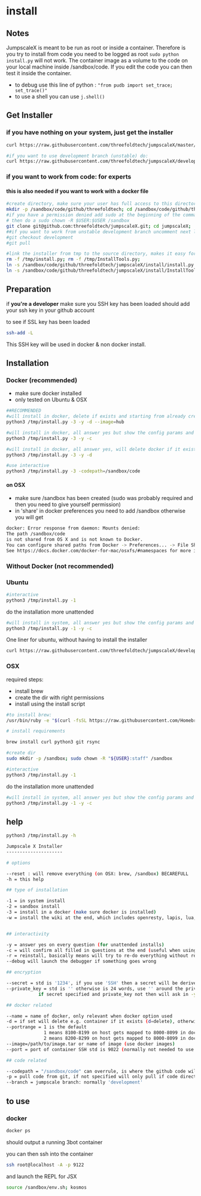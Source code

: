
# install

## Notes

JumpscaleX is meant to be run as root or inside a container. Therefore is you try to install from code you need to be logged as root ```sudo python install.py``` will not work.
The container image as a volume to the code on your local machine inside /sandbox/code. If you edit the code you can then test it inside the container.
* to debug use this line of python : ```"from pudb import set_trace; set_trace()"``` 
* to use a shell you can use ```j.shell()```


## Get Installer

### if you have nothing on your system, just get the installer

```bash
curl https://raw.githubusercontent.com/threefoldtech/jumpscaleX/master/install/install.py?$RANDOM > /tmp/install.py

#if you want to use development branch (unstable) do:
curl https://raw.githubusercontent.com/threefoldtech/jumpscaleX/development/install/install.py?$RANDOM > /tmp/install.py
```

### if you want to work from code: for experts
#### this is also needed if you want to work with a docker file

```bash
#create directory, make sure your user has full access to this director (can be a manual step)
mkdir -p /sandbox/code/github/threefoldtech; cd /sandbox/code/github/threefoldtech;
#if you have a permission denied add sudo at the beginning of the command
# then do a sudo chown -R $USER:$USER /sandbox
git clone git@github.com:threefoldtech/jumpscaleX.git; cd jumpscaleX;
##if you want to work from unstable development branch uncomment next line
#git checkout development
#git pull

#link the installer from tmp to the source directory, makes it easy for the rest of this tutorial
rm -f /tmp/install.py; rm -f /tmp/InstallTools.py;
ln -s /sandbox/code/github/threefoldtech/jumpscaleX/install/install.py /tmp/install.py;
ln -s /sandbox/code/github/threefoldtech/jumpscaleX/install/InstallTools.py /tmp/InstallTools.py
```

## Preparation

if **you're a developer** make sure you SSH key has been loaded
should add your ssh key in your github account 

to see if SSL key has been loaded
```bash 
ssh-add -L
``` 

This SSH key will be used in docker & non docker install.

## Installation

### Docker  (recommended)

- make sure docker installed
- only tested on Ubuntu & OSX

```bash
##RECOMMENDED
#will install in docker, delete if exists and starting from already created docker image (is faster)
python3 /tmp/install.py -3 -y -d --image=hub

#will install in docker, all answer yes but show the config params and allow to confirm the choices (so is safe)
python3 /tmp/install.py -3 -y -c

#will install in docker, all answer yes, will delete docker if it exists, will not ask to confirm choices
python3 /tmp/install.py -3 -y -d

#use interactive
python3 /tmp/install.py -3 -codepath=/sandbox/code

```
#### on OSX

- make sure /sandbox has been created (sudo was probably required and then you need to give yourself permission)
- in 'share' in docker preferences you need to add /sandbox otherwise you will get

```bash
docker: Error response from daemon: Mounts denied:
The path /sandbox/code
is not shared from OS X and is not known to Docker.
You can configure shared paths from Docker -> Preferences... -> File Sharing.
See https://docs.docker.com/docker-for-mac/osxfs/#namespaces for more info.
```

### Without Docker  (not recommended)

### Ubuntu

```bash
#interactive
python3 /tmp/install.py -1 

```

do the installation more unattended

```bash
#will install in system, all answer yes but show the config params and allow to confirm the choices (so is safe)
python3 /tmp/install.py -1 -y -c

```

One liner for ubuntu, without having to install the installer

```bash
curl https://raw.githubusercontent.com/threefoldtech/jumpscaleX/development/install/install.py?$RANDOM > /tmp/install.py;python3 /tmp/install.py
```


### OSX 

required steps:

- install brew
- create the dir with right permissions
- install using the install script

```bash
#to install brew:
/usr/bin/ruby -e "$(curl -fsSL https://raw.githubusercontent.com/Homebrew/install/master/install)"

# install requirements

brew install curl python3 git rsync

#create dir
sudo mkdir -p /sandbox; sudo chown -R "${USER}:staff" /sandbox

#interactive
python3 /tmp/install.py -1 

```

do the installation more unattended

```bash
#will install in system, all answer yes but show the config params and allow to confirm the choices (so is safe)
python3 /tmp/install.py -1 -y -c

```


## help

```bash
python3 /tmp/install.py -h

Jumpscale X Installer
---------------------

# options

--reset : will remove everything (on OSX: brew, /sandbox) BECAREFULL
-h = this help

## type of installation

-1 = in system install
-2 = sandbox install
-3 = install in a docker (make sure docker is installed)
-w = install the wiki at the end, which includes openresty, lapis, lua, ...


## interactivity

-y = answer yes on every question (for unattended installs)
-c = will confirm all filled in questions at the end (useful when using -y)
-r = reinstall, basically means will try to re-do everything without removing (keep data)
--debug will launch the debugger if something goes wrong

## encryption

--secret = std is '1234', if you use 'SSH' then a secret will be derived from the SSH-Agent (only if only 1 ssh key loaded
--private_key = std is '' otherwise is 24 words, use '' around the private key
            if secret specified and private_key not then will ask in -y mode will autogenerate

## docker related

--name = name of docker, only relevant when docker option used
-d = if set will delete e.g. container if it exists (d=delete), otherwise will just use it if container install
--portrange = 1 is the default
              1 means 8100-8199 on host gets mapped to 8000-8099 in docker
              2 means 8200-8299 on host gets mapped to 8000-8099 in docker
--image=/path/to/image.tar or name of image (use docker images)
--port = port of container SSH std is 9022 (normally not needed to use because is in portrange:22 e.g. 9122 if portrange 1)

## code related

--codepath = "/sandbox/code" can overrule, is where the github code will be checked out
-p = pull code from git, if not specified will only pull if code directory does not exist yet
--branch = jumpscale branch: normally 'development'

```

## to use
### docker 
```bash
docker ps 
``` 
should output a running 3bot container   

you can then ssh into the container 
```bash
ssh root@localhost -A -p 9122 
```
and launch the REPL for JSX
```bash
source /sandbox/env.sh; kosmos
```

